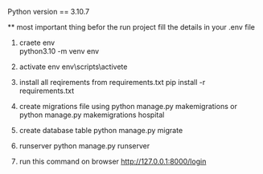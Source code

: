 Python version == 3.10.7

**  most important thing befor the run project fill the details in your .env file


1. craete env  
   python3.10 -m venv env

2. activate env 
   env\scripts\activete

3. install all reqirements from  requirements.txt 
   pip install -r requirements.txt

4. create migrations file using 
   python manage.py makemigrations or python manage.py makemigrations hospital

5. create database table
   python manage.py migrate

6. runserver
   python manage.py runserver

7. run this command on browser
   http://127.0.0.1:8000/login
